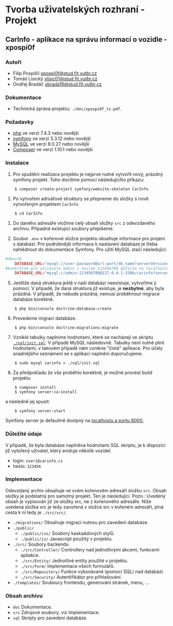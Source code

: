 # Tvorba uživatelských rozhraní - Projekt
## CarInfo - aplikace na správu informací o vozidle -  xpospi0f


### Autoři
- Filip Pospíšil <xpospi0f@stud.fit.vutbr.cz>
- Tomáš Lisický <xlisic01@stud.fit.vutbr.cz>
- Ondřej Bradáč <xbrada19@stud.fit.vutbr.cz>


### Dokumentace
- Technická zpráva projektu: `./doc/xpospi0f_tz.pdf`.

### Požadavky
- [php](https://www.php.net/) ve verzi 7.4.3 nebo novější
- [symfony](https://symfony.com/) ve verzi 5.3.12 nebo novější
- [MySQL](https://www.mysql.com/) ve verzi 8.0.27 nebo novější
- [Composer](https://getcomposer.org/) ve verzi 1.10.1 nebo novější

### Instalace
1. Pro spuštění realizace projektu je nejprve nutné vytvořit nový, prázdný symfony projekt. Toho docílíme pomocí následujícího příkazu: 
````shell 
    $ composer create-project symfony/website-skeleton CarInfo
````

1. Po vytvoření adrsářové struktury se přepneme do složky s nově vytvořeným projektem `CarInfo`
````shell 
    $ cd CarInfo
````

1. Do daného adresáře vložíme celý obsah složky `src` z odevzdaného archivu. Případné existující soubory přepíšeme.

2. Soubor `.env` v kořenové složce projektu obsahuje informace pro projení s databází. Pro podrobnější informace k nastavení databáze je třeba nahlédnout do dokumentace Symfony. Pro užití MySQL stačí následující:
````php 
#obecně
    DATABASE_URL="mysql://user:password@url:port/db_name?serverVersion=5.7"
#konkrétně pro uživatele admin s heslem 123456789 běžícím na localhostu s defaultním portem a strukturou carinfo
    DATABASE_URL="mysql://admin:123456789@127.0.0.1:3306/carinfo?serverVersion=5.7"
````
5. Jestliže daná struktura ještě v naší databázi neexistuje, vytvoříme ji pomocí. V případě, že daná struktura již existuje, je **nezbytné**, aby byla prázdná. V případě, že nebude prázdná, nemusí proběhnout migrace databáze korektně.
````shell
    $ php bin/console doctrine:database:create
````
6. Provedeme migraci databáze.
````shell
    $ php bin/console doctrine:migrations:migrate
````
7. Vzniklé tabulky naplníme hodnotami, které se nacházejí ve skriptu [`./sql/init.sql`](./sql/init.sql). V případě MySQL následovně. Tabulky není nutné plnit hodnotami, v takovém případě nám vznikne "čistá" aplikace. Pro účely snadnějšího seznámení se s aplikací naplnění doporučujeme.
````shell 
    $ sudo mysql carinfo < ./sql/init.sql
````
8. Za předpokladu že vše proběhlo korektně, je možné provést build projektu
````shell 
    $ composer install
    $ symfony server:ca:install
````
a následně jej spusit: 

````shell 
    $ symfony server:start
````
Symfony server je defaultně dostpný na [localhostu a portu 8000.](http://127.0.0.1:8000)

### Důležité údaje
V případě, že byla databáze naplněna hodnotami SQL skriptu, je k dispozici již vytořený uživatel, který eviduje několik vozidel. 
* login: ``user1@carinfo.cz`` 
* heslo: ``123456``

### Implementace
Odevzdaný archiv obsahuje ve svém kořenovém adresáři složku `src`. Obsah složky je podstatný pro samotný projekt. Ten je následující. Pozn.: Uvedený obsah je vypisován již ze složky src, ne z kořenového adresáře. Níže uvedená složka src je tedy zanořená v složce src v kořeném adresáři, plná cesta k ní tedy je `./src/src/`.
- `./migrations/` Obsahuje migraci nutnou pro zavedení databáze. 
- `./public/`
    * `./public/css/` Soubory kaskaádových stylů. 
    * `./public/js/` Javascript použitý v projektu.
- `./src/` Soubory backendu.
    * `./src/Controller/` Controllery nad jednotlivými akcemi, funkcemi apliakce. 
    * `./src/Entity/` Jednotlivé entity použité v projektu. 
    * `./src/Form/` Implementace všech formulářů. 
    * `./src/Repository/` Funkce vykonávané (pomocí SQL) nad databází. 
    * `./src/Security/` Autentifikátor pro přihlašování.
- `./templates/` Souboury frontendu, generování stránek, menu, ...
  
### Obsah archivu
- `doc` Dokumentace.
- `src` Zdrojové soubory, viz Implementace.
- `sql` Skripty pro zavedení databáze.
